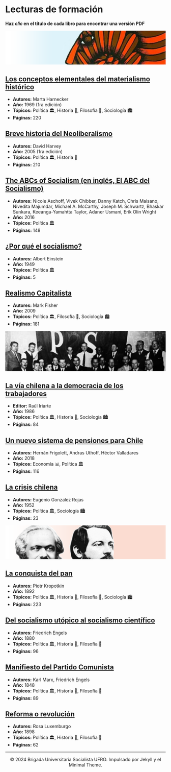# Lecturas de formación

**Haz _clic_ en el título de cada libro para encontrar una versión PDF**

<!-- - Política 🏛️
- Economía 📊
- Medio ambiente 🌱
- Género ♀️
- Historia 📜
- Filosofía 💭
- Sociología 🏙 -->

![](images/conceptos.png)

## [Los conceptos elementales del materialismo histórico](https://www.proletarios.org/books/Harnecker-Conceptos_elementales_del_materialismo_historico.pdf)
- **Autores:** Marta Harnecker
- **Año:** 1969 (1ra edición)
- **Tópicos:** Política 🏛️, Historia 📜, Filosofía 💭, Sociología 🏙
- **Páginas:** 220

## [Breve historia del Neoliberalismo](https://www.cntchile.cl/assets/breve-historia-del-neoliberalismo-de-david-harvey.pdf)
- **Autores:** David Harvey
- **Año:** 2005 (1ra edición)
- **Tópicos:** Política 🏛️, Historia 📜
- **Páginas:** 210

## [The ABCs of Socialism (en inglés, El ABC del Socialismo)](https://s3.jacobinmag.com/issues/jacobin-abcs.pdf)
- **Autores:** Nicole Aschoff, Vivek Chibber, Danny Katch, Chris Maisano, Nivedita Majumdar, Michael A. McCarthy, Joseph M. Schwartz, Bhaskar Sunkara, Keeanga-Yamahtta Taylor, Adaner Usmani, Erik Olin Wright
- **Año:** 2016
- **Tópicos:** Política 🏛️
- **Páginas:** 148

## [¿Por qué el socialismo?](http://scielo.sld.cu/pdf/rcsp/v42n2/spu18216.pdf)
- **Autores:** Albert Einstein
- **Año:** 1949
- **Tópicos:** Política 🏛️
- **Páginas:** 5

## [Realismo Capitalista](http://comunizar.com.ar/wp-content/uploads/Fisher-Mark-Realismo-Capitalista.pdf)
- **Autores:** Mark Fisher
- **Año:** 2009
- **Tópicos:** Política 🏛️, Filosofía 💭, Sociología 🏙
- **Páginas:** 181

![](images/ps_chile.png)

## [La vía chilena a la democracia de los trabajadores](https://www.socialismo-chileno.org/PS/ES/Tomo_5_6_86/Tomo_5_6_86.html#page=1)
- **Editor:** Raúl Iriarte
- **Año:** 1986
- **Tópicos:** Política 🏛️, Historia 📜, Sociología 🏙
- **Páginas:** 84

## [Un nuevo sistema de pensiones para Chile](https://institutoigualdad.cl/wp-content/uploads/2018/09/Libro-final.pdf)
- **Autores:** Hernán Frigolett, Andras Uthoff, Héctor Valladares
- **Año:** 2018
- **Tópicos:** Economía 📊, Política 🏛️
- **Páginas:** 116

## [La crisis chilena](docs/la_crisis_chilena_-_eugenio_gonzalez_rojas[1].pdf)
- **Autores:** Eugenio Gonzalez Rojas
- **Año:** 1952
- **Tópicos:** Política 🏛️, Sociología 🏙 
- **Páginas:** 23

![](images/marx_engels.png)

## [La conquista del pan](https://proletarios.org/books/Kropotkin-La_Conquista_del_pan.pdf)
- **Autores:** Piotr Kropotkin
- **Año:** 1892
- **Tópicos:** Política 🏛️, Historia 📜, Filosofía 💭, Sociología 🏙
- **Páginas:** 223

## [Del socialismo utópico al socialismo científico](https://www.fundacionfedericoengels.net/images/PDF/engels_socialismo_utopico.pdf)
- **Autores:** Friedrich Engels
- **Año:** 1880
- **Tópicos:** Política 🏛️, Historia 📜, Filosofía 💭
- **Páginas:** 96

## [Manifiesto del Partido Comunista](https://www.proletarios.org/books/Marx-Engels-Manifiesto_Comunista.pdf)
- **Autores:** Karl Marx, Friedrich Engels
- **Año:** 1848
- **Tópicos:** Política 🏛️, Historia 📜, Filosofía 💭
- **Páginas:** 89

## [Reforma o revolución](https://www.marxists.org/espanol/luxem/01Reformaorevolucion_0.pdf)
- **Autores:** Rosa Luxemburgo
- **Año:** 1898
- **Tópicos:** Política 🏛️, Historia 📜, Filosofía 💭
- **Páginas:** 62

---
<center>© 2024 Brigada Universitaria Socialista UFRO. Impulsado por Jekyll y el Minimal Theme.</center>
